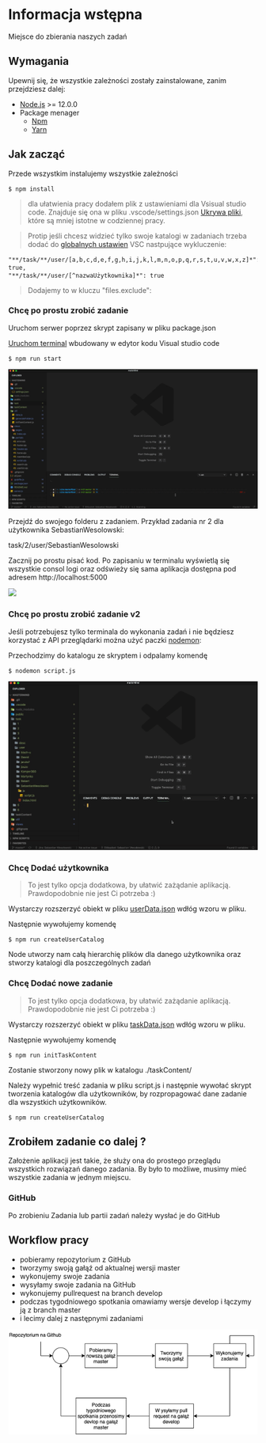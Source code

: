 # Informacja wstępna

Miejsce do zbierania naszych zadań

## Wymagania

Upewnij się, że wszystkie zależności zostały zainstalowane, zanim przejdziesz dalej:

- [Node.js](http://nodejs.org/) >= 12.0.0
- Package menager
  - [Npm](https://docs.npmjs.com/cli/install)
  - [Yarn](https://yarnpkg.com/en/docs/install)

## Jak zacząć

Przede wszystkim instalujemy wszystkie zależności

```shell
$ npm install
```

> dla ułatwienia pracy dodałem plik z ustawieniami dla Vsisual studio code. Znajduje się ona w pliku .vscode/settings.json [Ukrywa pliki](https://www.donovanbrown.com/post/Hide-folders-in-Visual-Studio-Code-Explorer), które są mniej istotne w codziennej pracy.

> Protip jeśli chcesz widzieć tylko swoje katalogi w zadaniach trzeba dodać do [globalnych ustawien](https://supunkavinda.blog/vscode-editing-settings-json) VSC nastpujące wykluczenie:

```
"**/task/**/user/[a,b,c,d,e,f,g,h,i,j,k,l,m,n,o,p,q,r,s,t,u,v,w,x,z]*": true,
"**/task/**/user/[^nazwaUżytkownika]*": true
```

> Dodajemy to w kluczu "files.exclude":

### Chcę po prostu zrobić zadanie

Uruchom serwer poprzez skrypt zapisany w pliku package.json

[Uruchom terminal](https://code.visualstudio.com/docs/editor/integrated-terminal) wbudowany w edytor kodu Visual studio code

```shell
$ npm run start
```

![](./public/src/start-app.gif)

Przejdź do swojego folderu z zadaniem. Przykład zadania nr 2 dla użytkownika SebastianWesolowski:

task/2/user/SebastianWesolowski

Zacznij po prostu pisać kod. Po zapisaniu w terminalu wyświetlą się wszystkie consol logi oraz odświeży się sama aplikacja dostępna pod adresem http://localhost:5000

![](./public/src/hot-reload.gif)

### Chcę po prostu zrobić zadanie v2

Jeśli potrzebujesz tylko terminala do wykonania zadań i nie będziesz korzystać z API przeglądarki można użyć paczki [nodemon](https://www.npmjs.com/package/nodemon):

Przechodzimy do katalogu ze skryptem i odpalamy komendę

```shell
$ nodemon script.js
```

![](./public/src/hot-reload-nodemon.gif)

### Chcę Dodać użytkownika

> To jest tylko opcja dodatkowa, by ułatwić zażądanie aplikacją. Prawdopodobnie nie jest Ci potrzeba :)

Wystarczy rozszerzyć obiekt w pliku [userData.json](./userData.json) wdłóg wzoru w pliku.

Następnie wywołujemy komendę

```shell
$ npm run createUserCatalog
```

Node utworzy nam całą hierarchię plików dla danego użytkownika oraz stworzy katalogi dla poszczególnych zadań

### Chcę Dodać nowe zadanie

> To jest tylko opcja dodatkowa, by ułatwić zażądanie aplikacją. Prawdopodobnie nie jest Ci potrzeba :)

Wystarczy rozszerzyć obiekt w pliku [taskData.json](./taskData.json) wdłóg wzoru w pliku.

Następnie wywołujemy komendę

```shell
$ npm run initTaskContent
```

Zostanie stworzony nowy plik w katalogu ./taskContent/<numer taskId zadania>

Należy wypełnić treść zadania w pliku script.js i następnie wywołać skrypt tworzenia katalogów dla użytkowników, by rozpropagować dane zadanie dla wszystkich użytkowników.

```shell
$ npm run createUserCatalog
```

## Zrobiłem zadanie co dalej ?

Założenie aplikacji jest takie, że służy ona do prostego przeglądu wszystkich rozwiązań danego zadania. By było to możliwe, musimy mieć wszystkie zadania w jednym miejscu.

### GitHub

Po zrobieniu Zadania lub partii zadań należy wysłać je do GitHub

## Workflow pracy

- pobieramy repozytorium z GitHub
- tworzymy swoją gałąź od aktualnej wersji master
- wykonujemy swoje zadania
- wysyłamy swoje zadania na GitHub
- wykonujemy pullrequest na branch develop
- podczas tygodniowego spotkania omawiamy wersje develop i łączymy ją z branch master
- i lecimy dalej z następnymi zadaniami

![](./public/src/workflow.png)
